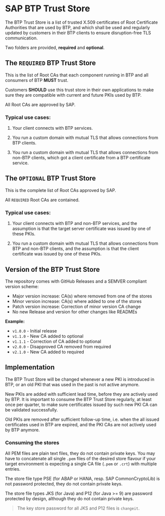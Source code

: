 # SAP BTP Trust Store
The BTP Trust Store is a list of trusted X.509 certificates of Root Certificate Authorities that are used by BTP, and which shall be used and regularly updated by customers in their BTP clients to ensure disruption-free TLS communication.

Two folders are provided, **required** and **optional**.

## The `REQUIRED` BTP Trust Store

This is the list of Root CAs that each component running in BTP and all consumers of BTP **MUST** trust.

Customers **SHOULD** use this trust store in their own applications to make sure they are compatible with current and future PKIs used by BTP.

All Root CAs are approved by SAP.

### Typical use cases:

1. Your client connects with BTP services.

2. You run a custom domain with mutual TLS that allows connections from BTP clients.

3. You run a custom domain with mutual TLS that allows connections from non-BTP clients, which got a client certificate from a BTP certificate service.


## The `OPTIONAL` BTP Trust Store

This is the complete list of Root CAs approved by SAP.

All `REQUIRED` Root CAs are contained.

### Typical use cases:

1. Your client connects with BTP and non-BTP services, and the assumption is that the target server certificate was issued by one of these PKIs.

2. You run a custom domain with mutual TLS that allows connections from BTP and non-BTP clients, and the assumption is that the client certificate was issued by one of these PKIs.


## Version of the BTP Trust Store

The repository comes with GitHub Releases and a SEMVER compliant version scheme:

- Major version increase: CA(s) where removed from one of the stores
- Minor version increase: CA(s) where added to one of the stores
- Patch version increase: Correction of minor version CA change
- No new Release and version for other changes like READMEs

**Example:**

- `v1.0.0` - Initial release
- `v1.1.0` - New CA added to optional
- `v1.1.1` - Correction of CA added to optional
- `v2.0.0` - Disapproved CA removed from required
- `v2.1.0` - New CA added to required

## Implementation

The BTP Trust Store will be changed whenever a new PKI is introduced in BTP, or an old PKI that was used in the past is not active anymore.

New PKIs are added with sufficient lead time, before they are actively used by BTP. It is important to consume the BTP Trust Store regularly, at least once per quarter, to make sure certificates issued by such new PKI CA can be validated successfully.

Old PKIs are removed after sufficient follow-up time, i.e. when the all issued certificates used in BTP are expired, and the PKI CAs are not actively used by BTP anymore.

### Consuming the stores

All PEM files are plain text files, they do not contain private keys. You may have to concatenate all single `.pem` files of the desired store flavour if your target environment is expecting a single CA file (`.pem` or `.crt`) with multiple entries.

The store file type PSE (for ABAP or HANA, resp. SAP CommonCryptoLib) is not password protected, they do not contain private keys.

The store file types JKS (for Java) and P12 (for Java >= 9) are password protected by design, although they do not contain private keys.

> The key store password for all JKS and P12 files is `changeit`.
